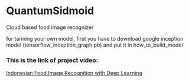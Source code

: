 # QuantumSidmoid
Cloud based food image recognizer

for tarining your own model, first you have to download google inception model (tensorflow_inception_graph.pb) and put it in how_to_build_model

### This is the link of project video:
[Indonesian Food Image Recognition with Deep Learning](https://www.youtube.com/watch?v=fBQzAbCrats)
